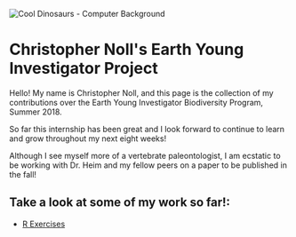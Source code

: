 ![Cool Dinosaurs - Computer Background](https://www.50-best.com/images/computer_backgrounds/cool_dinosaur_background.jpg)
# Christopher Noll's Earth Young Investigator Project
Hello! My name is Christopher Noll, and this page is the collection of my contributions over the Earth Young Investigator Biodiversity Program, Summer 2018.

So far this internship has been great and I look forward to continue to learn and grow throughout my next eight weeks!

Although I see myself more of a vertebrate paleontologist, I am ecstatic to be working with Dr. Heim and my fellow peers on a paper to be published in the fall!

## Take a look at some of my work so far!:

- [R Exercises](https://github.com/Christopher-Noll/EarthYoungInvestigatorProject/tree/master/RExercises)
